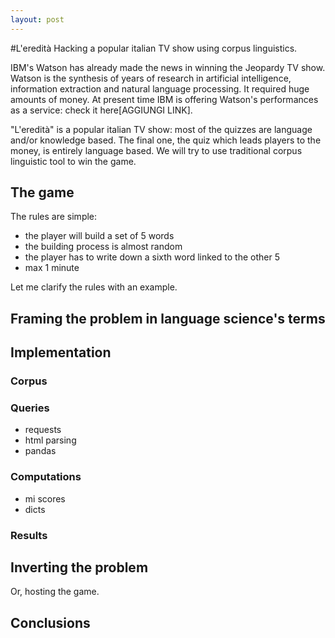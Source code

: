 ```yaml
---
layout: post
---
```

#L'eredità
Hacking a popular italian TV show using corpus linguistics.

IBM's Watson has already made the news in winning the Jeopardy TV show. Watson is the synthesis of years of research in artificial intelligence, information extraction and natural language processing. It required huge amounts of money. At present time IBM is offering Watson's performances as a service: check it here[AGGIUNGI LINK].

"L'eredità" is a popular italian TV show: most of the quizzes are language and/or knowledge based. The final one, the quiz which leads players to the money, is entirely language based. We will try to use traditional corpus linguistic tool to win the game.

## The game
The rules are simple:
- the player will build a set of 5 words
- the building process is almost random
- the player has to write down a sixth  word linked to the other 5
- max 1 minute

Let me clarify the rules with an example.

## Framing the problem in language science's terms

## Implementation

### Corpus

### Queries
- requests
- html parsing
- pandas

### Computations
- mi scores
- dicts

### Results

## Inverting the problem
Or, hosting the game.

## Conclusions




